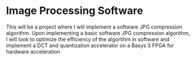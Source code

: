 # Image Processing Software
This will be a project where I will implement a software JPG compression algorithm.
Upon implementing a basic software JPG compression algorithm, I will look to 
optimize the efficiency of the algortihm in software and implement a 
DCT and quantization accelerator on a Basys 3 FPGA for hardware
acceleration
